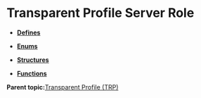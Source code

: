 # Transparent Profile Server Role

-   **[Defines](GUID-C69501D6-287B-4F15-9316-7855F23B0D23.md)**  

-   **[Enums](GUID-2FFEF37F-32EB-4E6E-83D8-F039E56BCB95.md)**  

-   **[Structures](GUID-CF652FF4-6E48-4AFE-98C2-AF0B4F1E2DFE.md)**  

-   **[Functions](GUID-F2B79C4B-C9B0-4E6E-8BCB-27F5C6A822DA.md)**  


**Parent topic:**[Transparent Profile \(TRP\)](GUID-DFBCBE4D-2E2C-4162-947B-30CDF6F3ADCB.md)

